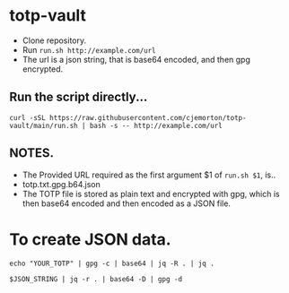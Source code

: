 # totp-vault

- Clone repository.
- Run `run.sh http://example.com/url`
- The url is a json string, that is base64 encoded, and then gpg encrypted.


## Run the script directly...
`curl -sSL https://raw.githubusercontent.com/cjemorton/totp-vault/main/run.sh | bash -s -- http://example.com/url`

## NOTES.
- The Provided URL required as the first argument $1 of `run.sh $1`, is..
- totp.txt.gpg.b64.json
- The TOTP file is stored as plain text and encrypted with gpg, which is then base64 encoded and then encoded as a JSON file.

# To create JSON data.
`echo "YOUR_TOTP" | gpg -c | base64 | jq -R . | jq .`


`$JSON_STRING | jq -r . | base64 -D | gpg -d`
